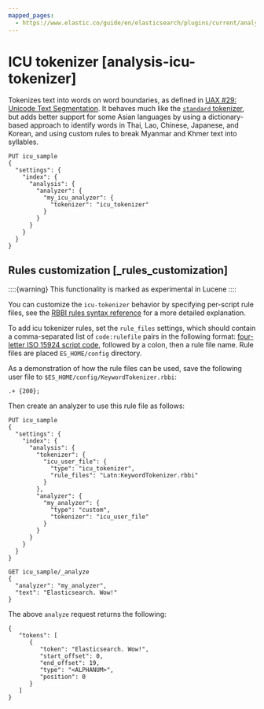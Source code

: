 ```yaml
---
mapped_pages:
  - https://www.elastic.co/guide/en/elasticsearch/plugins/current/analysis-icu-tokenizer.html
---
```


# ICU tokenizer [analysis-icu-tokenizer]

Tokenizes text into words on word boundaries, as defined in [UAX #29: Unicode Text Segmentation](https://www.unicode.org/reports/tr29/). It behaves much like the [`standard` tokenizer](/reference/text-analysis/analysis-standard-tokenizer.md), but adds better support for some Asian languages by using a dictionary-based approach to identify words in Thai, Lao, Chinese, Japanese, and Korean, and using custom rules to break Myanmar and Khmer text into syllables.

```console
PUT icu_sample
{
  "settings": {
    "index": {
      "analysis": {
        "analyzer": {
          "my_icu_analyzer": {
            "tokenizer": "icu_tokenizer"
          }
        }
      }
    }
  }
}
```

## Rules customization [_rules_customization]

::::{warning}
This functionality is marked as experimental in Lucene
::::


You can customize the `icu-tokenizer` behavior by specifying per-script rule files, see the [RBBI rules syntax reference](http://userguide.icu-project.org/boundaryanalysis#TOC-RBBI-Rules) for a more detailed explanation.

To add icu tokenizer rules, set the `rule_files` settings, which should contain a comma-separated list of `code:rulefile` pairs in the following format: [four-letter ISO 15924 script code](https://unicode.org/iso15924/iso15924-codes.md), followed by a colon, then a rule file name. Rule files are placed `ES_HOME/config` directory.

As a demonstration of how the rule files can be used, save the following user file to `$ES_HOME/config/KeywordTokenizer.rbbi`:

```text
.+ {200};
```

Then create an analyzer to use this rule file as follows:

```console
PUT icu_sample
{
  "settings": {
    "index": {
      "analysis": {
        "tokenizer": {
          "icu_user_file": {
            "type": "icu_tokenizer",
            "rule_files": "Latn:KeywordTokenizer.rbbi"
          }
        },
        "analyzer": {
          "my_analyzer": {
            "type": "custom",
            "tokenizer": "icu_user_file"
          }
        }
      }
    }
  }
}

GET icu_sample/_analyze
{
  "analyzer": "my_analyzer",
  "text": "Elasticsearch. Wow!"
}
```

The above `analyze` request returns the following:

```console-result
{
   "tokens": [
      {
         "token": "Elasticsearch. Wow!",
         "start_offset": 0,
         "end_offset": 19,
         "type": "<ALPHANUM>",
         "position": 0
      }
   ]
}
```


